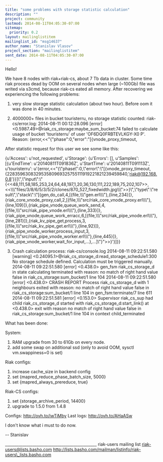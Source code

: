 ```yaml
---
title: "some problems with storage statistic calculation"
description: ""
project: community
lastmod: 2014-08-11T04:05:30-07:00
sitemap:
  priority: 0.2
layout: mailinglistitem
mailinglist_id: "msg14637"
author_name: "Stanislav Vlasov"
project_section: "mailinglistitem"
sent_date: 2014-08-11T04:05:30-07:00
---
```



Hello!

We have 8 nodes with riak+riak-cs, about 7 Tb data in cluster.
Some time riak process dead by OOM on several nodes when large
(~100Gb) file was writed via s3cmd, because riak-cs eated all memory.
After recovering we experiencing the following problems:

1) very slow storage statistic calculation (about two hour). Before
oom it was done in 40 minutes.

2) 4000000+ files in bucket touristerru, no storage statistic counted:
riak-cs/error.log:
2014-08-11 00:12:28.096 [error]
&lt;0.5987.49&gt;@riak\_cs\_storage:maybe\_sum\_bucket:74 failed to calculate
usage of bucket 'touristerru' of user 'OF6DQ0FRBTEVLKGY-X0
P'. Reason: {error,&lt;&lt;"{\"phase\":0,\"error\":\"[{vnode\_proxy\_timeout,

After statistic request for this user we see some like this:

{u'Access': u'not\_requested',
 u'Storage': {u'Errors': [],
 u'Samples': [{u'EndTime': u'20140811T091836Z',
 u'StartTime': u'20140811T091113Z',
 u'touristerru':
u'{error,&lt;&lt;"{\\"phase\\":0,\\"error\\":\\"[{vnode\_proxy\_timeout,{228359630832953580969325755111919221821239459840,\'riak@192.168.0.8\'}}]\\",\\"input\\":\\"{&lt;&lt;48,111,58,185,253,24,64,48,197,1,20,36,130,111,222,189,75,202,107&gt;&gt;,&lt;&lt;\\\\\\"files/3/8/6/5/3/5/2/clones/870\_527\_fixedwidth.jpg\\\\\\"&gt;&gt;}\\",\\"type\\":\\"result\\",\\"stack\\":\\"[{gen,do\_call,4,[{file,\\\\\\"gen.erl\\\\\\"},{line,234}]},{riak\_core\_vnode\_proxy,call,2,[{file,\\\\\\"src/riak\_core\_vnode\_proxy.erl\\\\\\"},{line,109}]},{riak\_pipe\_vnode,queue\_work\_send,4,[{file,\\\\\\"src/riak\_pipe\_vnode.erl\\\\\\"},{line,333}]},{riak\_pipe\_vnode,queue\_work\_erracc,6,[{file,\\\\\\"src/riak\_pipe\_vnode.erl\\\\\\"},{line,281}]},{riak\_kv\_pipe\_get,process,3,[{file,\\\\\\"src/riak\_kv\_pipe\_get.erl\\\\\\"},{line,92}]},{riak\_pipe\_vnode\_worker,process\_input,3,[{file,\\\\\\"src/riak\_pipe\_vnode\_worker.erl\\\\\\"},{line,445}]},{riak\_pipe\_vnode\_worker,wait\_for\_input,...},...]\\"}"&gt;&gt;}'}]}}

3) Crash calculation process:
riak-cs/console.log
2014-08-11 09:22:51.580 [warning]
&lt;0.24095.1&gt;@riak\_cs\_storage\_d:read\_storage\_schedule1:300 No storage
schedule defined. Calculation must be triggered manually.
2014-08-11 09:22:51.580 [error] &lt;0.438.0&gt; gen\_fsm riak\_cs\_storage\_d in
state calculating terminated with reason: no match of right hand value
false in riak\_cs\_storage:sum\_bucket/1 line 104
2014-08-11 09:22:51.580 [error] &lt;0.438.0&gt; CRASH REPORT Process
riak\_cs\_storage\_d with 1 neighbours exited with reason: no match of
right hand value false in riak\_cs\_storage:sum\_bucket/1 line 104 in
gen\_fsm:terminate/7 line 611
2014-08-11 09:22:51.581 [error] &lt;0.153.0&gt; Supervisor riak\_cs\_sup had
child riak\_cs\_storage\_d started with riak\_cs\_storage\_d:start\_link() at
&lt;0.438.0&gt; exit with reason no match of right hand value false in
riak\_cs\_storage:sum\_bucket/1 line 104 in context child\_terminated

What has been done:

System:
1) RAM upgrade from 30 to 61Gb on every node.
2) add some swap on additional ssd (only to avoid OOM, sysctl
vm.swappiness=0 is set)

Riak configs:
1) increase cache\_size in backend config
2) set {mapred\_reduce\_phase\_batch\_size, 5000}
3) set {mapred\_always\_prereduce, true}

Riak-CS configs:
1) set {storage\_archive\_period, 14400}
2) upgrade to 1.5.0 from 1.4.8

Configs: http://ovh.to/iwTiMby
Last logs: http://ovh.to/AHaASw

I don't know what i must to do now.

-- 
Stanislav

\_\_\_\_\_\_\_\_\_\_\_\_\_\_\_\_\_\_\_\_\_\_\_\_\_\_\_\_\_\_\_\_\_\_\_\_\_\_\_\_\_\_\_\_\_\_\_
riak-users mailing list
riak-users@lists.basho.com
http://lists.basho.com/mailman/listinfo/riak-users\_lists.basho.com

